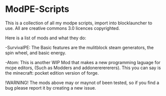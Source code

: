 # ModPE-Scripts
This is a collection of all my modpe scripts, import into blocklauncher to use. All are creative commons 3.0 licences copyrighted.

Here is a list of mods and what they do:

-SurvivalPE:
	The Basic features are the mulitblock steam generators, the spin wheel, and basic energy.
	
-Atom:
	This is another WIP Mod that makes a new programming laguage for mcpe editors, (Such as Modders and addonererererers).
	This you can say is the minecraft: pocket edition version of forge.
	
!WARNING!
  The mods above may or maynot of been tested, so if you find a bug please report it by creating a new issue.